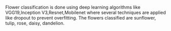 Flower classification is done using deep learning algorithms like VGG19,Inception V3,Resnet,Mobilenet where several techniques are applied like  dropout to prevent overfitting.
The flowers classified are sunflower, tulip, rose, daisy, dandelion.
